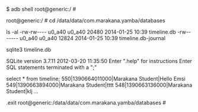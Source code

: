 $ adb shell
root@generic:/ # 

root@generic:/ # cd /data/data/com.marakana.yamba/databases


ls -al
-rw-rw---- u0_a40   u0_a40      20480 2014-01-25 10:39 timeline.db
-rw------- u0_a40   u0_a40      12824 2014-01-25 10:39 timeline.db-journal


sqlite3 timeline.db

SQLite version 3.7.11 2012-03-20 11:35:50
Enter ".help" for instructions
Enter SQL statements terminated with a ";"

select * from timeline;
550|1390664011000|Marakana Student|Hello Emsi
549|1390663894000|Marakana Student|tttt
548|1390663136000|Marakana Student|klj
...

.exit 
root@generic:/data/data/com.marakana.yamba/databases # 